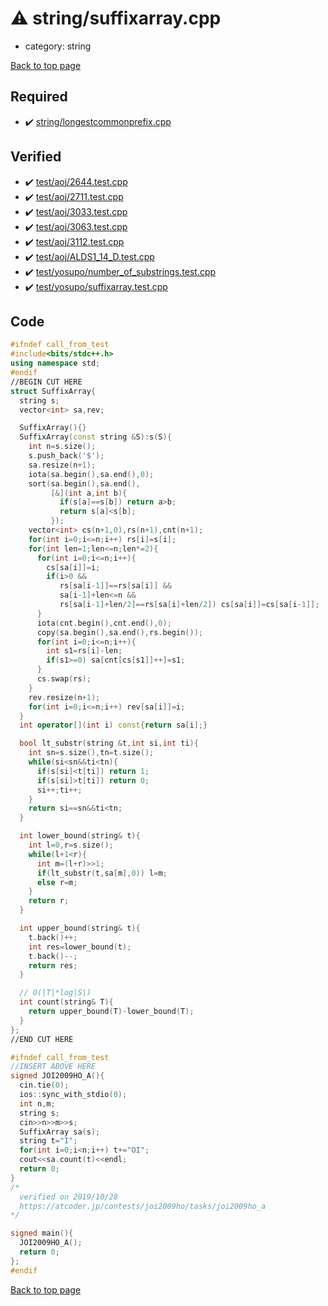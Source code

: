 <!-- mathjax config similar to math.stackexchange -->
<script type="text/javascript" async
  src="https://cdnjs.cloudflare.com/ajax/libs/mathjax/2.7.5/MathJax.js?config=TeX-MML-AM_CHTML">
</script>
<script type="text/x-mathjax-config">
  MathJax.Hub.Config({
    TeX: { equationNumbers: { autoNumber: "AMS" }},
    tex2jax: {
      inlineMath: [ ['$','$'] ],
      processEscapes: true
    },
    "HTML-CSS": { matchFontHeight: false },
    displayAlign: "left",
    displayIndent: "2em"
  });
</script>

<script type="text/javascript" src="https://cdnjs.cloudflare.com/ajax/libs/jquery/3.4.1/jquery.min.js"></script>
<script src="https://cdn.jsdelivr.net/npm/jquery-balloon-js@1.1.2/jquery.balloon.min.js" integrity="sha256-ZEYs9VrgAeNuPvs15E39OsyOJaIkXEEt10fzxJ20+2I=" crossorigin="anonymous"></script>
<script type="text/javascript" src="../../assets/js/copy-button.js"></script>
<link rel="stylesheet" href="../../assets/css/copy-button.css" />


# :warning: string/suffixarray.cpp
* category: string


[Back to top page](../../index.html)



## Required
* :heavy_check_mark: [string/longestcommonprefix.cpp](longestcommonprefix.cpp.html)


## Verified
* :heavy_check_mark: [test/aoj/2644.test.cpp](../../verify/test/aoj/2644.test.cpp.html)
* :heavy_check_mark: [test/aoj/2711.test.cpp](../../verify/test/aoj/2711.test.cpp.html)
* :heavy_check_mark: [test/aoj/3033.test.cpp](../../verify/test/aoj/3033.test.cpp.html)
* :heavy_check_mark: [test/aoj/3063.test.cpp](../../verify/test/aoj/3063.test.cpp.html)
* :heavy_check_mark: [test/aoj/3112.test.cpp](../../verify/test/aoj/3112.test.cpp.html)
* :heavy_check_mark: [test/aoj/ALDS1_14_D.test.cpp](../../verify/test/aoj/ALDS1_14_D.test.cpp.html)
* :heavy_check_mark: [test/yosupo/number_of_substrings.test.cpp](../../verify/test/yosupo/number_of_substrings.test.cpp.html)
* :heavy_check_mark: [test/yosupo/suffixarray.test.cpp](../../verify/test/yosupo/suffixarray.test.cpp.html)


## Code
```cpp
#ifndef call_from_test
#include<bits/stdc++.h>
using namespace std;
#endif
//BEGIN CUT HERE
struct SuffixArray{
  string s;
  vector<int> sa,rev;

  SuffixArray(){}
  SuffixArray(const string &S):s(S){
    int n=s.size();
    s.push_back('$');
    sa.resize(n+1);
    iota(sa.begin(),sa.end(),0);
    sort(sa.begin(),sa.end(),
         [&](int a,int b){
           if(s[a]==s[b]) return a>b;
           return s[a]<s[b];
         });
    vector<int> cs(n+1,0),rs(n+1),cnt(n+1);
    for(int i=0;i<=n;i++) rs[i]=s[i];
    for(int len=1;len<=n;len*=2){
      for(int i=0;i<=n;i++){
        cs[sa[i]]=i;
        if(i>0 &&
           rs[sa[i-1]]==rs[sa[i]] &&
           sa[i-1]+len<=n &&
           rs[sa[i-1]+len/2]==rs[sa[i]+len/2]) cs[sa[i]]=cs[sa[i-1]];
      }
      iota(cnt.begin(),cnt.end(),0);
      copy(sa.begin(),sa.end(),rs.begin());
      for(int i=0;i<=n;i++){
        int s1=rs[i]-len;
        if(s1>=0) sa[cnt[cs[s1]]++]=s1;
      }
      cs.swap(rs);
    }
    rev.resize(n+1);
    for(int i=0;i<=n;i++) rev[sa[i]]=i;
  }
  int operator[](int i) const{return sa[i];}

  bool lt_substr(string &t,int si,int ti){
    int sn=s.size(),tn=t.size();
    while(si<sn&&ti<tn){
      if(s[si]<t[ti]) return 1;
      if(s[si]>t[ti]) return 0;
      si++;ti++;
    }
    return si==sn&&ti<tn;
  }

  int lower_bound(string& t){
    int l=0,r=s.size();
    while(l+1<r){
      int m=(l+r)>>1;
      if(lt_substr(t,sa[m],0)) l=m;
      else r=m;
    }
    return r;
  }

  int upper_bound(string& t){
    t.back()++;
    int res=lower_bound(t);
    t.back()--;
    return res;
  }

  // O(|T|*log|S|)
  int count(string& T){
    return upper_bound(T)-lower_bound(T);
  }
};
//END CUT HERE

#ifndef call_from_test
//INSERT ABOVE HERE
signed JOI2009HO_A(){
  cin.tie(0);
  ios::sync_with_stdio(0);
  int n,m;
  string s;
  cin>>n>>m>>s;
  SuffixArray sa(s);
  string t="I";
  for(int i=0;i<n;i++) t+="OI";
  cout<<sa.count(t)<<endl;
  return 0;
}
/*
  verified on 2019/10/28
  https://atcoder.jp/contests/joi2009ho/tasks/joi2009ho_a
*/

signed main(){
  JOI2009HO_A();
  return 0;
};
#endif

```

[Back to top page](../../index.html)

